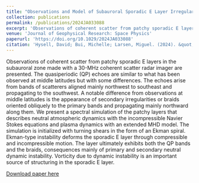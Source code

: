```yaml
---
title: "Observations and Model of Subauroral Sporadic E Layer Irregularities Driven by Turning Shears and Dynamic Instability"
collection: publications
permalink: /publications/2024JA033088
excerpt: 'Observations of coherent scatter from patchy sporadic E layers in the subauroral zone made with a 30-MHz coherent scatter radar imager are presented. The quasiperiodic (QP) echoes are similar to what has been observed at middle latitudes but with some differences. The echoes arise from bands of scatterers aligned mainly northwest to southeast and propagating to the southwest. A notable difference from observations at middle latitudes is the appearance of secondary irregularities or braids oriented obliquely to the primary bands and propagating mainly northward along them. We present a spectral simulation of the patchy layers that describes neutral atmospheric dynamics with the incompressible Navier Stokes equations and plasma dynamics with an extended MHD model. The simulation is initialized with turning shears in the form of an Ekman spiral. Ekman-type instability deforms the sporadic E layer through compressible and incompressible motion. The layer ultimately exhibits both the QP bands and the braids, consequences mainly of primary and secondary neutral dynamic instability. Vorticity due to dynamic instability is an important source of structuring in the sporadic E layer.'
venue: 'Journal of Geophysical Research: Space Physics'
paperurl: 'https://doi.org/10.1029/2024JA033088'
citation: 'Hysell, David; Bui, Michelle; Larsen, Miguel. (2024). &quot;Observations and Model of Subauroral Sporadic E Layer Irregularities Driven by Turning Shears and Dynamic Instability.&quot; <i>Journal of Geophysical Research: Space Physics</i>. 129.'
---
```

Observations of coherent scatter from patchy sporadic E layers in the subauroral zone made with a 30-MHz coherent scatter radar imager are presented. The quasiperiodic (QP) echoes are similar to what has been observed at middle latitudes but with some differences. The echoes arise from bands of scatterers aligned mainly northwest to southeast and propagating to the southwest. A notable difference from observations at middle latitudes is the appearance of secondary irregularities or braids oriented obliquely to the primary bands and propagating mainly northward along them. We present a spectral simulation of the patchy layers that describes neutral atmospheric dynamics with the incompressible Navier Stokes equations and plasma dynamics with an extended MHD model. The simulation is initialized with turning shears in the form of an Ekman spiral. Ekman-type instability deforms the sporadic E layer through compressible and incompressible motion. The layer ultimately exhibits both the QP bands and the braids, consequences mainly of primary and secondary neutral dynamic instability. Vorticity due to dynamic instability is an important source of structuring in the sporadic E layer.

[Download paper here](http://michellexbui.github.io/files/2024JA033088.pdf)
